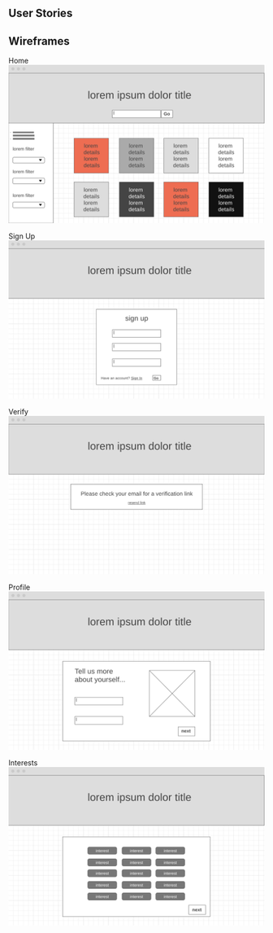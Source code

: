 ## User Stories

## Wireframes

Home
![Home Wireframe](./wireframes/home.png)

Sign Up
![Sign Up Wireframe](./wireframes/sign-up.png)

Verify
![Verify Wireframe](./wireframes/verify.png)

Profile
![Profile Wireframe](./wireframes/profile.png)

Interests
![Interests Wireframe](./wireframes/interests.png)